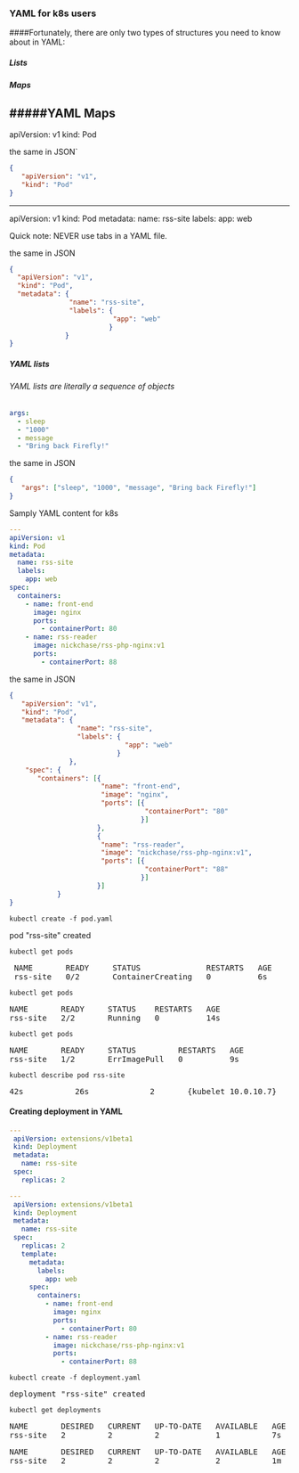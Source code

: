 ### YAML for k8s users


####Fortunately, there are only two types of structures you need to know about in YAML:

##### Lists
##### Maps

#####YAML Maps
---
apiVersion: v1
kind: Pod

the same in JSON`
```json
{
   "apiVersion": "v1",
   "kind": "Pod"
}
```

---
apiVersion: v1
kind: Pod
metadata:
  name: rss-site
  labels:
    app: web
	
	

Quick note: NEVER use tabs in a YAML file.

the same in JSON

```json
{
  "apiVersion": "v1",
  "kind": "Pod",
  "metadata": {
               "name": "rss-site",
               "labels": {
                          "app": "web"
                         }
              }
}
```


##### YAML lists

###### YAML lists are literally a sequence of objects

```yaml
args:
  - sleep
  - "1000"
  - message
  - "Bring back Firefly!"
```

the same in JSON 

```json
{
   "args": ["sleep", "1000", "message", "Bring back Firefly!"]
}
```



Samply YAML content for k8s 

```yaml
---
apiVersion: v1
kind: Pod
metadata:
  name: rss-site
  labels:
    app: web
spec:
  containers:
    - name: front-end
      image: nginx
      ports:
        - containerPort: 80
    - name: rss-reader
      image: nickchase/rss-php-nginx:v1
      ports:
        - containerPort: 88
```


the same in JSON

```json
{
   "apiVersion": "v1",
   "kind": "Pod",
   "metadata": {
                 "name": "rss-site",
                 "labels": {
                             "app": "web"
                           }
               },
    "spec": {
       "containers": [{
                       "name": "front-end",
                       "image": "nginx",
                       "ports": [{
                                  "containerPort": "80"
                                 }]
                      }, 
                      {
                       "name": "rss-reader",
                       "image": "nickchase/rss-php-nginx:v1",
                       "ports": [{
                                  "containerPort": "88"
                                 }]
                      }]
            }
}
```

```console
kubectl create -f pod.yaml
```

pod "rss-site" created

```console
kubectl get pods
```
<pre>
 NAME       READY     STATUS              RESTARTS   AGE
 rss-site   0/2       ContainerCreating   0          6s
</pre>

 ```console
kubectl get pods
```
<pre>
NAME       READY     STATUS    RESTARTS   AGE
rss-site   2/2       Running   0          14s
</pre>


```console
kubectl get pods
```
<pre>
NAME       READY     STATUS         RESTARTS   AGE
rss-site   1/2       ErrImagePull   0          9s
</pre>

```console
kubectl describe pod rss-site
```
<pre>
42s           26s             2       {kubelet 10.0.10.7}                    Warning          FailedSync              Error syncing pod, skipping: failed to "StartContainer" for "rss-reader" with ErrImagePull: "Tag latest not found in repository docker.io/nickchase/rss-php-nginx
</pre>


#### Creating deployment in YAML

```yaml
---
 apiVersion: extensions/v1beta1
 kind: Deployment
 metadata:
   name: rss-site
 spec:
   replicas: 2
```

```yaml
---
 apiVersion: extensions/v1beta1
 kind: Deployment
 metadata:
   name: rss-site
 spec:
   replicas: 2
   template:
     metadata:
       labels:
         app: web
     spec:
       containers:
         - name: front-end
           image: nginx
           ports:
             - containerPort: 80
         - name: rss-reader
           image: nickchase/rss-php-nginx:v1
           ports:
             - containerPort: 88

```

```console
kubectl create -f deployment.yaml
```

<pre>
deployment "rss-site" created
</pre>

```console
kubectl get deployments
```

<pre>
NAME       DESIRED   CURRENT   UP-TO-DATE   AVAILABLE   AGE
rss-site   2         2         2            1           7s
</pre>


<pre>
NAME       DESIRED   CURRENT   UP-TO-DATE   AVAILABLE   AGE
rss-site   2         2         2            2           1m
</pre>
